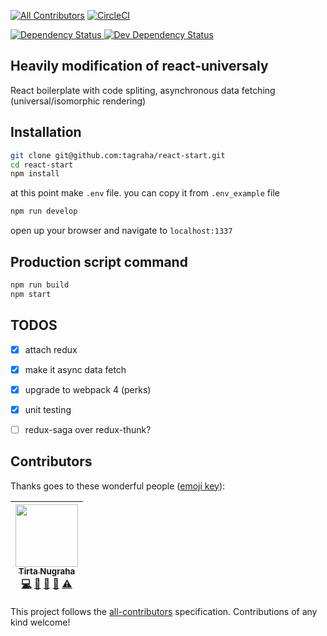 [![All Contributors](https://img.shields.io/badge/all_contributors-1-orange.svg?style=flat-square)](#contributors)
[![CircleCI](https://circleci.com/gh/tagraha/react-start.svg?style=svg)](https://circleci.com/gh/tagraha/react-start)

<a 
target="_blank"
href="https://david-dm.org/tagraha/react-start">
  <img src="https://david-dm.org/tagraha/react-start.svg" alt="Dependency Status" />
</a>
<a 
target="_blank"
href="https://david-dm.org/tagraha/react-start?type=dev">
  <img src="https://david-dm.org/tagraha/react-start/dev-status.svg" alt="Dev Dependency Status" />
</a>

Heavily modification of react-universaly
----------------------------------------
React boilerplate with code spliting, asynchronous data fetching (universal/isomorphic rendering)

Installation
------------
```bash
git clone git@github.com:tagraha/react-start.git
cd react-start
npm install
```

at this point make `.env` file. you can copy it from `.env_example` file

```bash
npm run develop
```

open up your browser and navigate to `localhost:1337`

Production script command
-------------------------
```bash
npm run build
npm start
```

TODOS
-----
- [x] attach redux
- [x] make it async data fetch
- [x] upgrade to webpack 4 (perks)
- [x] unit testing
- [ ] redux-saga over redux-thunk?


## Contributors

Thanks goes to these wonderful people ([emoji key](https://github.com/kentcdodds/all-contributors#emoji-key)):

<!-- ALL-CONTRIBUTORS-LIST:START - Do not remove or modify this section -->
<!-- prettier-ignore -->
| [<img src="https://avatars0.githubusercontent.com/u/3034375?v=4" width="100px;"/><br /><sub><b>Tirta Nugraha</b></sub>](http://www.betotally.com/)<br />[💻](https://github.com/tagraha/react-start/commits?author=tagraha "Code") [📖](https://github.com/tagraha/react-start/commits?author=tagraha "Documentation") [🔌](#plugin-tagraha "Plugin/utility libraries") [👀](#review-tagraha "Reviewed Pull Requests") [⚠️](https://github.com/tagraha/react-start/commits?author=tagraha "Tests") |
| :---: |
<!-- ALL-CONTRIBUTORS-LIST:END -->

This project follows the [all-contributors](https://github.com/kentcdodds/all-contributors) specification. Contributions of any kind welcome!
